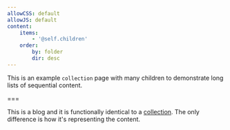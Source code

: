 ```yaml
---
allowCSS: default
allowJS: default
content:
    items:
        - '@self.children'
    order:
        by: folder
        dir: desc
---
```


This is an example `collection` page with many children to demonstrate long lists of sequential content.

===

This is a blog and it is functionally identical to a [collection](../collection).  The only difference is how it's representing the content.